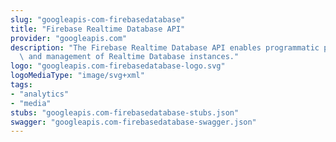 ```yaml
---
slug: "googleapis-com-firebasedatabase"
title: "Firebase Realtime Database API"
provider: "googleapis.com"
description: "The Firebase Realtime Database API enables programmatic provisioning\
  \ and management of Realtime Database instances."
logo: "googleapis.com-firebasedatabase-logo.svg"
logoMediaType: "image/svg+xml"
tags:
- "analytics"
- "media"
stubs: "googleapis.com-firebasedatabase-stubs.json"
swagger: "googleapis.com-firebasedatabase-swagger.json"
---
```

